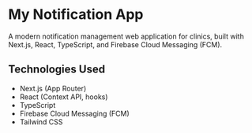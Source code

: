 # My Notification App

A modern notification management web application for clinics, built with Next.js, React, TypeScript, and Firebase Cloud Messaging (FCM).

## Technologies Used
- Next.js (App Router)
- React (Context API, hooks)
- TypeScript
- Firebase Cloud Messaging (FCM)
- Tailwind CSS